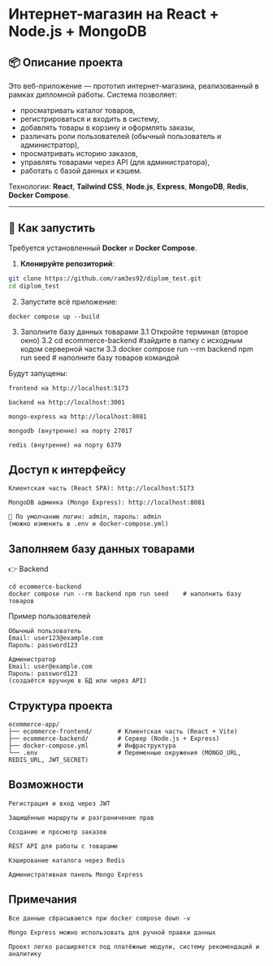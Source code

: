 # Интернет-магазин на React + Node.js + MongoDB

## 📦 Описание проекта

Это веб-приложение — прототип интернет-магазина, реализованный в рамках дипломной работы. Система позволяет:

- просматривать каталог товаров,
- регистрироваться и входить в систему,
- добавлять товары в корзину и оформлять заказы,
- различать роли пользователей (обычный пользователь и администратор),
- просматривать историю заказов,
- управлять товарами через API (для администратора),
- работать с базой данных и кэшем.

Технологии: **React**, **Tailwind CSS**, **Node.js**, **Express**, **MongoDB**, **Redis**, **Docker Compose**.

---

## 🚀 Как запустить

Требуется установленный **Docker** и **Docker Compose**.

1. **Клонируйте репозиторий**:

```bash
git clone https://github.com/ram3es92/diplom_test.git
cd diplom_test
```
2. Запустите всё приложение:
```
docker compose up --build
```
3. Заполните базу данных товарами
   3.1 Откройте терминал (второе окно)
   3.2 cd ecommerce-backend         #зайдите в папку с исходным кодом серверной части
   3.3 docker compose run --rm backend npm run seed    # наполните базу товаров командой

Будут запущены:

    frontend на http://localhost:5173

    backend на http://localhost:3001

    mongo-express на http://localhost:8081

    mongodb (внутренне) на порту 27017

    redis (внутренне) на порту 6379

## Доступ к интерфейсу

    Клиентская часть (React SPA): http://localhost:5173

    MongoDB админка (Mongo Express): http://localhost:8081

    🔐 По умолчанию логин: admin, пароль: admin
    (можно изменить в .env и docker-compose.yml)

## Заполняем базу данных товарами

👉 Backend
```
cd ecommerce-backend
docker compose run --rm backend npm run seed    # наполнить базу товаров
```


 Пример пользователей

    Обычный пользователь
    Email: user123@example.com
    Пароль: password123

    Администратор
    Email: user@example.com
    Пароль: password123
    (создаётся вручную в БД или через API)

## Структура проекта
```
ecommerce-app/
├── ecommerce-frontend/       # Клиентская часть (React + Vite)
├── ecommerce-backend/        # Сервер (Node.js + Express)
├── docker-compose.yml        # Инфраструктура
└── .env                      # Переменные окружения (MONGO_URL, REDIS_URL, JWT_SECRET)
```

## Возможности
```
Регистрация и вход через JWT

Защищённые маршруты и разграничение прав

Создание и просмотр заказов

REST API для работы с товарами

Кэширование каталога через Redis

Административная панель Mongo Express
```
## Примечания

    Все данные сбрасываются при docker compose down -v

    Mongo Express можно использовать для ручной правки данных

    Проект легко расширяется под платёжные модули, систему рекомендаций и аналитику
